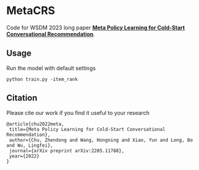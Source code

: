 # MetaCRS
Code for WSDM 2023 long paper **[Meta Policy Learning for Cold-Start Conversational
Recommendation](https://arxiv.org/abs/2205.11788)**.

## Usage
Run the model with default settings
```
python train.py -item_rank
```
## Citation
Please cite our work if you find it useful to your research
 ```
@article{chu2022meta,
  title={Meta Policy Learning for Cold-Start Conversational Recommendation},
  author={Chu, Zhendong and Wang, Hongning and Xiao, Yun and Long, Bo and Wu, Lingfei},
  journal={arXiv preprint arXiv:2205.11788},
  year={2022}
}
 ```
